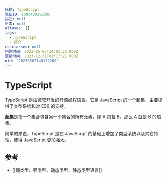 ```yaml
---
标题: TypeScript
笔记ID: 1683439292200
描述: null
封面: null
aliases: []
tags:
  - TypeScript
  - 简介
cssclasses: null
创建时间: 2023-05-07T14:01:32.000Z
更新时间: 2023-12-31T01:17:21.000Z
uid: '20230507140132200'
---
```


# TypeScript

TypeScript 是由微软开发的开源编程语言。它是 JavaScript 的一个超集，主要提供了类型系统和对 ES6 的支持。

**超集**是指一个集合包含另一个集合的所有元素，即 A 包含 B，那么 A 就是 B 的超集。

简单的来说，TypeScript 是在 JavaScript 的基础上增加了类型系统以及其它特性，使得 JavaScript 更加强大。

## 参考

- [[弱类型、强类型、动态类型、静态类型语言]]
